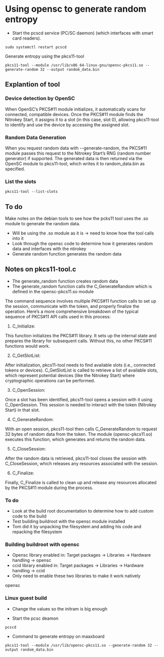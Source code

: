 
# Using opensc to generate random entropy
- Start the pcscd service (PC/SC daemon) (which interfaces with smart card readers).
```
sudo systemctl restart pcscd
```
Generate entropy using the pkcs11-tool 
```
pkcs11-tool --module /usr/lib/x86_64-linux-gnu/opensc-pkcs11.so --generate-random 32 --output random_data.bin
```

## Explantion of tool

### Device detection by OpenSC

When OpenSC’s PKCS#11 module initializes, it automatically scans for connected, compatible devices. Once the PKCS#11 module finds the Nitrokey Start, it assigns it to a slot (in this case, slot 0), allowing pkcs11-tool to identify and use the device by accessing the assigned slot.

### Random Data Generation

When you request random data with --generate-random, the PKCS#11 module passes this request to the Nitrokey Start’s RNG (random number generator) if supported.
The generated data is then returned via the OpenSC module to pkcs11-tool, which writes it to random_data.bin as specified.

### List the slots 
```
pkcs11-tool --list-slots
```

## To do 
Make notes on the debian tools to see how the pcks11 tool uses the .so module to generate the random data.
- Will be using the .so module as it is -> need to know how the tool calls into it
- Look through the opensc code to determine how it generates random data and interfaces with the ntirokey
- Generate random function generates the random data

## Notes on pkcs11-tool.c 
- The generate_random function creates random data
- The generate_random function calls the C_GenerateRandom which is defined in the opensc-pkcs11.so module 

The command sequence involves multiple PKCS#11 function calls to set up the session, communicate with the token, and properly finalize the operation. Here’s a more comprehensive breakdown of the typical sequence of PKCS#11 API calls used in this process:

1. C_Initialize:

This function initializes the PKCS#11 library. It sets up the internal state and prepares the library for subsequent calls. Without this, no other PKCS#11 functions would work.

2. C_GetSlotList:

After initialization, pkcs11-tool needs to find available slots (i.e., connected tokens or devices). C_GetSlotList is called to retrieve a list of available slots, which represent potential devices (like the Nitrokey Start) where cryptographic operations can be performed.

3. C_OpenSession:

Once a slot has been identified, pkcs11-tool opens a session with it using C_OpenSession. This session is needed to interact with the token (Nitrokey Start) in that slot.

4. C_GenerateRandom:

With an open session, pkcs11-tool then calls C_GenerateRandom to request 32 bytes of random data from the token. The module (opensc-pkcs11.so) executes this function, which generates and returns the random data.

5. C_CloseSession:

After the random data is retrieved, pkcs11-tool closes the session with C_CloseSession, which releases any resources associated with the session.

6. C_Finalize:

Finally, C_Finalize is called to clean up and release any resources allocated by the PKCS#11 module during the process.

### To do
- Look at the build root documentation to determine how to add custom code to the build 
- Test building buildroot with the opensc module installed 
- Tom did it by unpacking the filesystem and adding his code and repacking the filesystem 

### Building buildroot with opensc 
- Opensc library enabled in: Target packages -> Libraries -> Hardware handling -> opensc
- ccid library enabled in: Target packages -> Libraries -> Hardware handling -> ccid
- Only need to enable these two libraries to make it work natively 

opensc

### Linux guest build
- Change the values so the initram is big enough 

- Start the pcsc deamon
```
pcscd
```

- Command to generate entropy on maaxboard
```
pkcs11-tool --module /usr/lib/opensc-pkcs11.so --generate-random 32 --output random_data.bin
```

